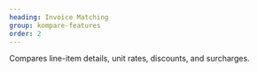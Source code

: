 ```yaml
---
heading: Invoice Matching
group: kompare-features
order: 2
---
```


Compares line-item details, unit rates, discounts, and surcharges.
